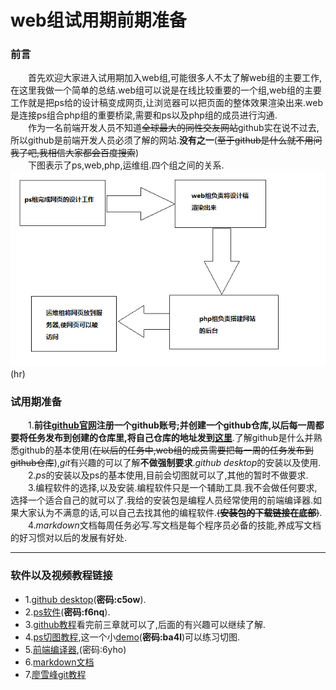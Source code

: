 web组试用期前期准备
=================
### 前言<br>
&emsp;&emsp;首先欢迎大家进入试用期加入web组,可能很多人不太了解web组的主要工作,在这里我做一个简单的总结.web组可以说是在线比较重要的一个组,web组的主要工作就是把ps给的设计稿变成网页,让浏览器可以把页面的整体效果渲染出来.web是连接ps组合php组的重要桥梁,需要和ps以及php组的成员进行沟通.<br>
&emsp;&emsp;作为一名前端开发人员不知道~~全球最大的同性交友网站~~github实在说不过去,所以github是前端开发人员必须了解的网站.**没有之一**(~~至于github是什么就不用问我了吧,我相信大家都会百度搜索~~)<br>
&emsp;&emsp;下图表示了ps,web,php,运维组.四个组之间的关系.
![](images/1.png)(hr)
<!-- <img src="images/1.png"><hr> -->
### 试用期准备<br>
&emsp;&emsp;1.**前往[github官网](https://github.com/)注册一个github账号;并创建一个github仓库,以后每一周都要将任务发布到创建的仓库里,将自己仓库的地址发到[这里](https://github.com/YUOL-CCY/-previous-preparation/issues)**.了解github是什么并熟悉github的基本使用(~~在以后的任务中,web组的成员需要把每一周的任务发布到github仓库~~),*git*有兴趣的可以了解**不做强制要求**.*github desktop*的安装以及使用.<br>
&emsp;&emsp;2.*ps*的安装以及ps的基本使用,目前会切图就可以了,其他的暂时不做要求.<br>
&emsp;&emsp;3.编程软件的选择,以及安装.编程软件只是一个辅助工具.我不会做任何要求,选择一个适合自己的就可以了.我给的安装包是编程人员经常使用的前端编译器.如果大家认为不满意的话,可以自己去找其他的编程软件.~~(**安装包的下载链接在底部**)~~.<br>
&emsp;&emsp;4.*markdown*文档每周任务必写.写文档是每个程序员必备的技能,养成写文档的好习惯对以后的发展有好处.<hr>
### 软件以及视频教程链接
- 1.[github desktop](https://pan.baidu.com/s/1LYhDsqpMQ9vt7uRM1veaWA)(**密码:c5ow**).
- 2.[ps软件](https://pan.baidu.com/s/12B2-A2dFddeXbdDnNW6H4g )(**密码:f6nq**).
- 3.[github教程](https://www.imooc.com/learn/390)看完前三章就可以了,后面的有兴趣可以继续了解.
- 4.[ps切图教程](https://www.imooc.com/learn/506),这一个小[demo](https://pan.baidu.com/s/1KkCqh4F91GM_dP3mDCuQpg)(**密码:ba4l**)可以练习切图.
- 5.[前端编译器](https://pan.baidu.com/s/1YugDxsMdokCrJa6up2mmgA ),(密码:6yho)
- 6.[markdown文档](http://xianbai.me/learn-md/article/about/readme.html)
- 7.[廖雪峰git教程](https://www.liaoxuefeng.com/wiki/0013739516305929606dd18361248578c67b8067c8c017b000)




